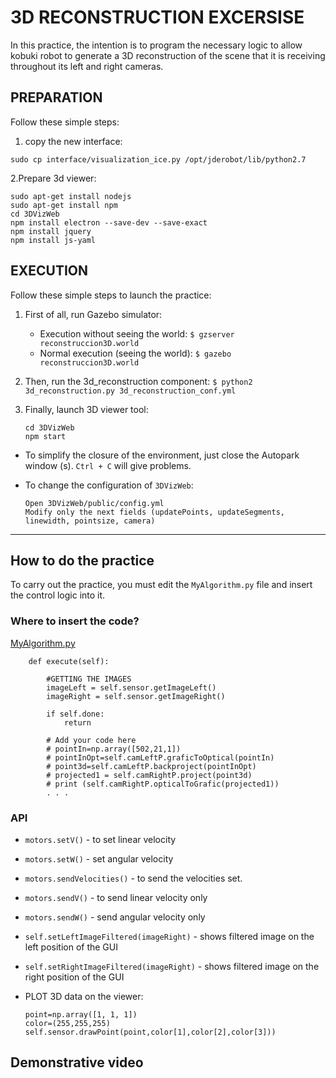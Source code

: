 # 3D RECONSTRUCTION EXCERSISE
                        
In this practice, the intention is to program the necessary logic to allow kobuki
robot to generate a 3D reconstruction of the scene that it is receiving throughout its
left and right cameras.



## PREPARATION
Follow these simple steps:

1. copy the new interface:

```
sudo cp interface/visualization_ice.py /opt/jderobot/lib/python2.7
```
2.Prepare 3d viewer:

```
sudo apt-get install nodejs
sudo apt-get install npm
cd 3DVizWeb
npm install electron --save-dev --save-exact
npm install jquery
npm install js-yaml
```

## EXECUTION


Follow these simple steps to launch the practice:

1. First of all, run Gazebo simulator:
    * Execution without seeing the world:
        `$ gzserver reconstruccion3D.world`
    * Normal execution (seeing the world):
        `$ gazebo reconstruccion3D.world`
        
2. Then, run the 3d_reconstruction component:
    `$ python2 3d_reconstruction.py 3d_reconstruction_conf.yml`

3. Finally, launch 3D viewer tool:
    ```
    cd 3DVizWeb
    npm start
    ```

* To simplify the closure of the environment, just close the Autopark window (s).
  `Ctrl + C` will give problems.

* To change the configuration of `3DVizWeb`:
    ```
    Open 3DVizWeb/public/config.yml
    Modify only the next fields (updatePoints, updateSegments, linewidth, pointsize, camera)
    ```

---------


## How to do the practice
To carry out the practice, you must edit the `MyAlgorithm.py` file and insert
the control logic into it.

### Where to insert the code?
[MyAlgorithm.py](MyAlgorithm.py#L41)
```
    def execute(self):

        #GETTING THE IMAGES
        imageLeft = self.sensor.getImageLeft()
        imageRight = self.sensor.getImageRight()

        if self.done:
            return

        # Add your code here
        # pointIn=np.array([502,21,1])
        # pointInOpt=self.camLeftP.graficToOptical(pointIn)
        # point3d=self.camLeftP.backproject(pointInOpt)
        # projected1 = self.camRightP.project(point3d)
        # print (self.camRightP.opticalToGrafic(projected1))
        . . .
```

### API
* `motors.setV()` - to set linear velocity
* `motors.setW()` - set angular velocity
* `motors.sendVelocities()` - to send the velocities set.
* `motors.sendV()` - to send linear velocity only
* `motors.sendW()` - send angular velocity only
* `self.setLeftImageFiltered(imageRight)` - shows filtered image on the left position of the GUI
* `self.setRightImageFiltered(imageRight)` - shows filtered image on the right position of the GUI


* PLOT 3D data on the viewer:
   ```
   point=np.array([1, 1, 1])
   color=(255,255,255)
   self.sensor.drawPoint(point,color[1],color[2],color[3]))
   ```

## Demonstrative video
